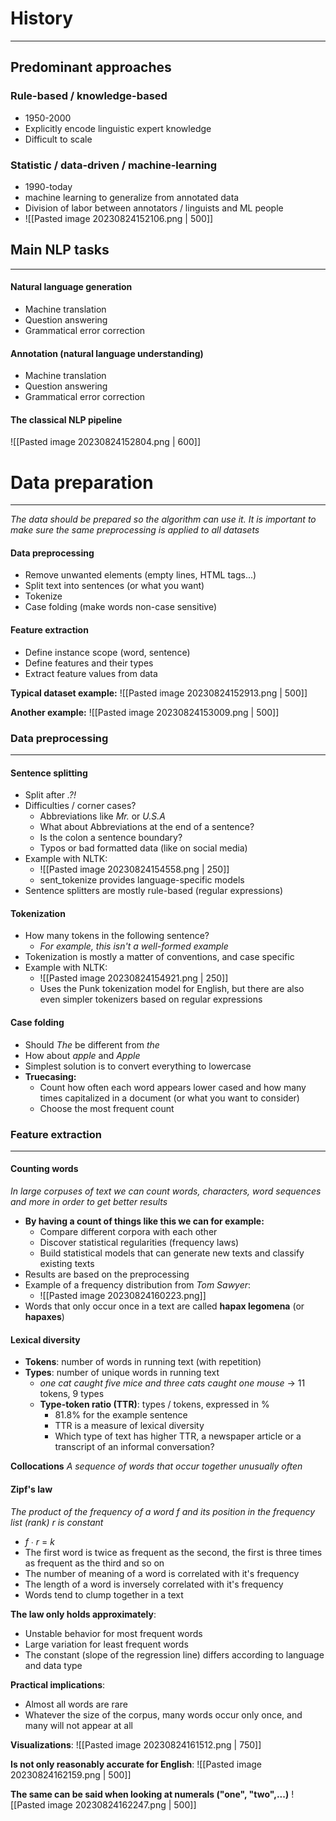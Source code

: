# History
---
## Predominant approaches
### Rule-based / knowledge-based 
* 1950-2000
* Explicitly encode linguistic expert knowledge
* Difficult to scale
### Statistic / data-driven / machine-learning
* 1990-today
* machine learning to generalize from annotated data
* Division of labor between annotators / linguists and ML people
*  ![[Pasted image 20230824152106.png | 500]]


## Main NLP tasks
---
#### Natural language generation
* Machine translation
* Question answering
* Grammatical error correction

#### Annotation (natural language understanding)
* Machine translation
* Question answering
* Grammatical error correction
#### The classical NLP pipeline
![[Pasted image 20230824152804.png | 600]]

# Data preparation
---
_The data should be prepared so the algorithm can use it. It is important to make sure the same preprocessing is applied to all datasets_
#### Data preprocessing
* Remove unwanted elements (empty lines, HTML tags...)
* Split text into sentences (or what you want)
* Tokenize
* Case folding (make words non-case sensitive)

#### Feature extraction
* Define instance scope (word, sentence)
* Define features and their types
* Extract feature values from data

**Typical dataset example:**
![[Pasted image 20230824152913.png | 500]]

**Another example:**
![[Pasted image 20230824153009.png | 500]]

### Data preprocessing
---
#### Sentence splitting
* Split after _.?!_
* Difficulties / corner cases?
	* Abbreviations like _Mr._ or _U.S.A_
	* What about Abbreviations at the end of a sentence?
	* Is the colon a sentence boundary?
	* Typos or bad formatted data (like on social media)
* Example with NLTK:
	* ![[Pasted image 20230824154558.png | 250]]
	* sent_tokenize provides language-specific models
* Sentence splitters are mostly rule-based (regular expressions)

#### Tokenization
* How many tokens in the following sentence?
	* _For example, this isn't a well-formed example_
* Tokenization is mostly a matter of conventions, and case specific
* Example with NLTK:
	* ![[Pasted image 20230824154921.png | 250]]
	* Uses the Punk tokenization model for English, but there are also even simpler tokenizers based on regular expressions

#### Case folding
* Should _The_ be different from _the_
* How about _apple_ and  _Apple_
* Simplest solution is to convert everything to lowercase
* **Truecasing:** 
	* Count how often each word appears lower cased and how many times capitalized in a document (or what you want to consider)
	* Choose the most frequent count

### Feature extraction
---
#### Counting words
_In large corpuses of text we can count words, characters, word sequences and more in order to get better results_

* **By having a count of things like this we can for example:**
	* Compare different corpora with each other
	* Discover statistical regularities (frequency laws)
	* Build statistical models that can generate new texts and classify existing texts
* Results are based on the preprocessing
* Example of a frequency distribution from _Tom Sawyer_:
	* ![[Pasted image 20230824160223.png]]
* Words that only occur once in a text are called **hapax legomena** (or **hapaxes**)

#### Lexical diversity
* **Tokens**: number of words in running text (with repetition)
* **Types**: number of unique words in running text
	* _one cat caught five mice and three cats caught one mouse_ → 11 tokens, 9 types
	* **Type-token ratio (TTR)**: types / tokens, expressed in %
		* 81.8% for the example sentence 
		* TTR is a measure of lexical diversity 
		* Which type of text has higher TTR, a newspaper article or a transcript of an informal conversation?

**Collocations**
_A sequence of words that occur together unusually often_

#### Zipf's law
_The product of the frequency of a word f and its position in the frequency list (rank) r is constant_
* _f_ ∙ _r_ = _k_
* The first word is twice as frequent as the second, the first is three times as frequent as the third and so on
* The number of meaning of a word is correlated with it's frequency
* The length of a word is inversely correlated with it's frequency
* Words tend to clump together in a text

**The law only holds approximately**:
* Unstable behavior for most frequent words
* Large variation for least frequent words
* The constant (slope of the regression line) differs according to language and data type

**Practical implications**:
* Almost all words are rare
* Whatever the size of the corpus, many words occur only once, and many will not appear at all

**Visualizations**:
![[Pasted image 20230824161512.png | 750]]

**Is not only reasonably accurate for English**:
![[Pasted image 20230824162159.png | 500]]

**The same can be said when looking at numerals ("one", "two",...)**
![[Pasted image 20230824162247.png | 500]]